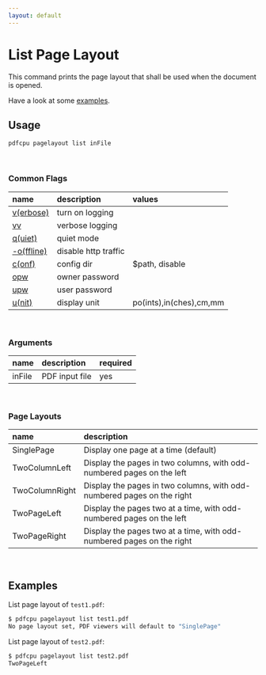 ```yaml
---
layout: default
---
```


# List Page Layout

This command prints the page layout that shall be used when the document is opened.

Have a look at some [examples](#examples).

## Usage

```
pdfcpu pagelayout list inFile
```

<br>

### Common Flags

| name                                            | description     | values
|:------------------------------------------------|:----------------|:-------
| [v(erbose)](../getting_started/common_flags.md) | turn on logging |
| [vv](../getting_started/common_flags.md)        | verbose logging |
| [q(uiet)](../getting_started/common_flags.md)   | quiet mode      |
| [-o(ffline)](../getting_started/common_flags.md)| disable http traffic |                                 | 
| [c(onf)](../getting_started/common_flags.md)    | config dir      | $path, disable
| [opw](../getting_started/common_flags.md)       | owner password  |
| [upw](../getting_started/common_flags.md)       | user password   |
| [u(nit)](../getting_started/common_flags.md)    | display unit    | po(ints),in(ches),cm,mm

<br>

### Arguments

| name    | description         | required
|:--------|:--------------------|:--------------------------
| inFile  | PDF input file                             | yes


<br>

### Page Layouts

| name           | description
|:---------------|:-------------------------------------------------
| SinglePage     | Display one page at a time (default)
| TwoColumnLeft  | Display the pages in two columns, with odd-numbered pages on the left
| TwoColumnRight | Display the pages in two columns, with odd-numbered pages on the right
| TwoPageLeft    | Display the pages two at a time, with odd-numbered pages on the left
| TwoPageRight   | Display the pages two at a time, with odd-numbered pages on the right

<br>

## Examples

List page layout of `test1.pdf`:

```sh
$ pdfcpu pagelayout list test1.pdf
No page layout set, PDF viewers will default to "SinglePage"
```

List page layout of `test2.pdf`:

```sh
$ pdfcpu pagelayout list test2.pdf
TwoPageLeft
```

